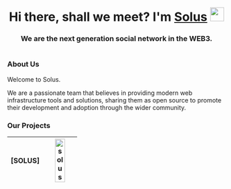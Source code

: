 <h1 align="center">Hi there, shall we meet? I'm <a href="https://solus.run/" target="_blank">Solus</a> 
<img src="https://github.com/blackcater/blackcater/raw/main/images/Hi.gif" height="32"/></h1>
<h3 align="center">We are the next generation social network in the WEB3.</h3>

<div align="center">

</div>

<h1 align="center"></h1>

### About Us

Welcome to Solus.

We are a passionate team that believes in providing modern web infrastructure tools and solutions, sharing them as open source to promote their development and adoption through the wider community.

### Our Projects



|   [SOLUS]   |<a href="https://imgbb.com/"><img src="https://i.ibb.co/Y26RZtj/solus.png" style="width: 60%" alt="solus" border="0"></a>|
| :----------: | :---------------------------------------------------------------------------------------------------------------------------------------------------------------------------------------------------------------------------------------------------------------------------: |
